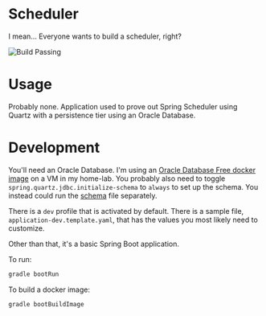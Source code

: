 # Scheduler

I mean... Everyone wants to build a scheduler, right?

![Build Passing](https://github.com/tylerangelier/spring-quartz-scheduler-oracle-db/actions/workflows/gradle.yml/badge.svg)

# Usage

Probably none. Application used to prove out Spring Scheduler using Quartz with a persistence tier
using an Oracle Database.

# Development

You'll need an Oracle Database. I'm using an
[Oracle Database Free docker image](https://github.com/gvenzl/oci-oracle-free) on a VM in my
home-lab. You probably also need to toggle `spring.quartz.jdbc.initialize-schema` to `always` to
set up the schema. You instead could run
the [schema](https://github.com/quartznet/quartznet/blob/main/database/tables/tables_oracle.sql)
file separately.

There is a `dev` profile that is activated by default. There is a
sample file, `application-dev.template.yaml`, that has the values you most likely need to customize.

Other than that, it's a basic Spring Boot application.

To run:

```bash
gradle bootRun
```

To build a docker image:

```bash
gradle bootBuildImage
```